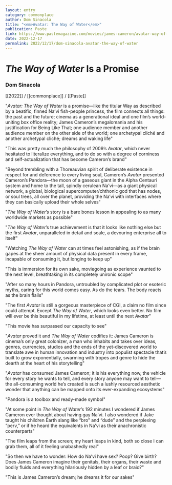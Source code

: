 ```yaml
---
layout: entry
category: commonplace
author: Dom Sinacola
title: "<em>Avatar: The Way of Water</em>"
publication: Paste
link: https://www.pastemagazine.com/movies/james-cameron/avatar-way-of-water-review/
date: 2022-12-17
permalink: 2022/12/17/dom-sinacola-avatar-the-way-of-water
---
```


# *The Way of Water* Is a Promise

### Dom Sinacola

[[2022]] / [[commonplace]] / [[Paste]]

"*Avatar: The Way of Water* is a promise—like the titular Way as described by a beatific, finned Na’vi fish-people princess, the film connects all things: the past and the future; cinema as a generational ideal and one film’s world-uniting box office reality; James Cameron’s megalomania and his justification for Being Like That; one audience member and another audience member on the other side of the world; one archetypal cliché and another archetypal cliché; dreams and waking life"

"This was pretty much the philosophy of 2009’s *Avatar*, which never hesitated to literalize everything, and to do so with a degree of corniness and self-actualization that has become Cameron’s brand"

"Beyond trembling with a Thoreauvian spirit of deliberate existence in respect for and deference to every living soul, Cameron’s *Avatar* presented Cameron’s Pandora—the moon of a gaseous giant in the Alpha Centauri system and home to the tall, spindly cerulean Na’vi—as a giant physical network, a global, biological supercomputer/chthonic god that has nodes, or soul trees, all over the planet, providing the Na’vi with interfaces where they can basically upload their whole selves"

"*The Way of Water*’s story is a bare bones lesson in appealing to as many worldwide markets as possible"

"*The Way of Water*’s true achievement is that it looks like nothing else but the first *Avatar*, unparalleled in detail and scale, a devouring enterprise all to itself"

"Watching *The Way of Water* can at times feel astonishing, as if the brain gapes at the sheer amount of physical data present in every frame, incapable of consuming it, but longing to keep up"

"This is immersion for its own sake, moviegoing as experience vaunted to the next level, breathtaking in its completely unironic scope"

"After so many hours in Pandora, untroubled by complicated plot or esoteric myths, caring for this world comes easy. As do the tears. The body reacts as the brain flails"

"The first *Avatar* is still a gorgeous masterpiece of CGI, a claim no film since could attempt. Except *The Way of Water*, which looks even better. No film will ever be this beautiful in my lifetime, at least until the next *Avatar*"

"This movie has surpassed our capacity to see"

"*Avatar* proved it and *The Way of Water* codifies it: James Cameron is cinema’s only great colonizer, a man who inhabits and takes over ideas, genres, currencies, studios and the ends of the yet-discovered world to translate awe in human innovation and industry into populist spectacle that’s built to grow exponentially, swarming with tropes and genre to hide the dearth at the heart of his storytelling"

"*Avatar* has consumed James Cameron; it is his everything now, the vehicle for every story he wants to tell, and every story anyone may want to tell—the all-consuming world he’s created is such a lushly resourced aesthetic wonder that anything can be mapped onto its ever-expanding ecosystems"

"Pandora is a toolbox and ready-made symbol"

"At some point in *The Way of Water*’s 192 minutes I wondered if James Cameron ever thought about having gay Na’vi. I also wondered if Jake taught his children Earth slang like “bro” and “dude” and the perplexing “perv,” or if he heard the equivalents in Na’vi as their anachronistic counterparts"

"The film leaps from the screen; my heart leaps in kind, both so close I can grab them, all of it feeling unabashedly real"

"So then we have to wonder: How do Na’vi have sex? Poop? Give birth? Does James Cameron imagine their genitals, their organs, their waste and bodily fluids and everything hilariously hidden by a leaf or braid?"

"This is James Cameron’s dream; he dreams it for our sakes"
